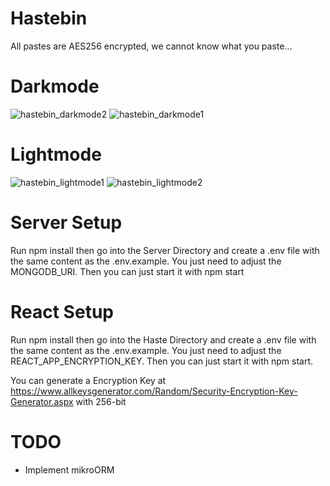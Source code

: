 # Hastebin
All pastes are AES256 encrypted, we cannot know what you paste...

# Darkmode
![hastebin_darkmode2](https://user-images.githubusercontent.com/58522564/111871489-a1eba800-898a-11eb-9147-1d9c1e9e26d4.PNG)
![hastebin_darkmode1](https://user-images.githubusercontent.com/58522564/111871490-a31cd500-898a-11eb-9410-583d10428af2.PNG)

# Lightmode
![hastebin_lightmode1](https://user-images.githubusercontent.com/37121584/111868566-fe46cb80-897a-11eb-8fdb-3e9dcdc59c3a.PNG)
![hastebin_lightmode2](https://user-images.githubusercontent.com/37121584/111868569-fedf6200-897a-11eb-85d0-a3bcc1cb80fd.PNG)

# Server Setup
Run npm install then go into the Server Directory and create a .env file with the same content as the .env.example. You just need to adjust the MONGODB_URI.
Then you can just start it with npm start

# React Setup
Run npm install then go into the Haste Directory and create a .env file with the same content as the .env.example. You just need to adjust the REACT_APP_ENCRYPTION_KEY.
Then you can just start it with npm start.

You can generate a Encryption Key at https://www.allkeysgenerator.com/Random/Security-Encryption-Key-Generator.aspx with 256-bit

# TODO
- Implement mikroORM
